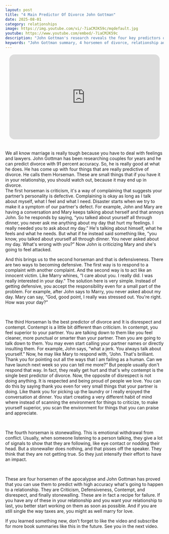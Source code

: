 ```yaml
---
layout: post
title: "4 Main Predictor Of Divorce John Gottman"
date: 2025-08-01
category: relationships
image: https://img.youtube.com/vi/-7iaCMJK59c/mqdefault.jpg
youtube: https://www.youtube.com/embed/-7iaCMJK59c
description: "John Gottman's research reveals the four key predictors of divorce: criticism, defensiveness, contempt, and stonewalling. Learn how to recognize and replace these toxic patterns to build stronger, lasting relationships."
keywords: "John Gottman summary, 4 horsemen of divorce, relationship advice, predictors of divorce, criticism, defensiveness, contempt, stonewalling, relationship psychology, marriage tips"
---
```


<div style="display: flex; justify-content: center; margin-bottom: 20px;">
  <div style="aspect-ratio: 16 / 9; width: 95%; max-width: 700px; position: relative;">
    <iframe 
      src="https://www.youtube.com/embed/-7iaCMJK59c"
      title="YouTube video player"
      allowfullscreen
      frameborder="0"
      style="position: absolute; inset: 0; width: 100%; height: 100%; border-radius: 16px;">
    </iframe>
  </div>
</div>

<div style="height: 15px;"></div>
<!-- ..................................................................... -->
We all know marriage is really tough because you have to deal with feelings and lawyers. John Gottman has been researching couples for years and he can predict divorce with 91 percent accuracy. So, he is really good at what he does. He has come up with four things that are really predictive of divorce. He calls them Horseman. These are small things that if you have it in your relationship, you should watch out, because it may end up in divorce.

<br>
The first horseman is criticism, it's a way of complaining that suggests your partner’s personality is defective. Complaining is okay as long as I talk about myself, what I feel and what I need. Disaster starts when we try to make it a symptom of our partner's defect. For example, John and Mary are having a conversation and Mary keeps talking about herself and that annoys John. So he responds by saying, “you talked about yourself all through dinner, you never ask me anything about my day that hurt my feelings. I really needed you to ask about my day.” He's talking about himself, what he feels and what he needs. But what if he instead said something like, “you know, you talked about yourself all through dinner. You never asked about my day. What's wrong with you?” Now John is criticizing Mary and she's going to feel attacked.

<br>

And this brings us to the second horseman and that is defensiveness. There are two ways to becoming defensive. The first way is to respond to a complaint with another complaint. And the second way is to act like an innocent victim. Like Marry whines, “I care about you. I really did. I was really interested in your day.” The solution here is very simple. Instead of getting defensive, you accept the responsibility even for a small part of the problem. For example, after John says to Marry, you never asked about my day. Mary can say, “God, good point, I really was stressed out. You're right. How was your day?”

<br>

The third Horseman Is the best predictor of divorce and It is disrespect and contempt. Contempt is a little bit different than criticism. In contempt, you feel superior to your partner. You are talking down to them like you feel cleaner, more punctual or smarter than your partner. Then you are going to talk down to them. You may even start calling your partner names or directly insulting them. For example, John says, “what a jerk. You always talk about yourself.” Now, he may like Mary to respond with, “John. That's brilliant. Thank you for pointing out all the ways that I am failing as a human. Can we have launch next week so you can tell me more?” But people usually don't respond that way. In fact, they really get hurt and that's why contempt is the single best predictor of divorce. Now, the opposite of disrespect is not doing anything. It is respected and being proud of people we love. You can do this by saying thank you even for very small things that your partner is doing. Like thank you for picking up the laundry or I really enjoyed the conversation at dinner. You start creating a very different habit of mind where instead of scanning the environment for things to criticize, to make yourself superior, you scan the environment for things that you can praise and appreciate.

<br>

The fourth horseman is stonewalling. This is emotional withdrawal from conflict. Usually, when someone listening to a person talking, they give a lot of signals to show that they are following, like eye contact or nodding their head. But a stonewaller does nothing, and that pisses off the speaker. They think that they are not getting true. So they just intensify their effort to have an impact.

<br>

These are four horsemen of the apocalypse and John Gottman has proved that you can use them to predict with high accuracy what's going to happen to a relationship. They are Criticism, Defensiveness, Contempt, and disrespect, and finally stonewalling. These are in fact a recipe for failure. If you have any of these in your relationship and you want your relationship to last, you better start working on them as soon as possible. And if you are still single the way taxes are, you might as well marry for love.


If you learned something new, don’t forget to like the video and subscribe for more book summaries like this in the future. See you in the next video.
